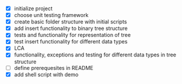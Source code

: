 - [x] initialize project
- [x] choose unit testing framework
- [x] create basic folder structure with initial scripts
- [x] add insert functionality to binary tree structure
- [x] tests and functionality for representation of tree
- [x] test insert functionality for different data types
- [x] LCA
- [x] functionality, exceptions and testing for different data types in tree structure
- [ ] define prerequesites in README
- [x] add shell script with demo 
